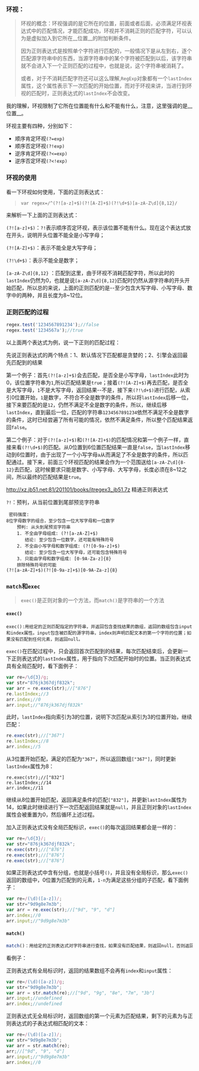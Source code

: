 ### 环视：

> 环视的概念：环视强调的是它所在的位置，前面或者后面，必须满足环视表达式中的匹配情况，才能匹配成功，环视并不消耗正则的匹配字符，可以认为是虚拟加入到它所在__位置__的附加判断条件。
>
> 因为正则表达式是按照单个字符进行匹配的，一般情况下是从左到右，逐个匹配源字符串中的东西，当源字符串中的某个字符被匹配到以后，该字符串就不会进入下一个正则匹配的过程中，也就是说，这个字符串被消耗了。
>
> 或者，对于不消耗匹配字符还可以这么理解,`RegExp`对象都有一个`lastIndex`属性，这个属性表示下一次匹配的开始位置，而对于环视来讲，当进行到环视的匹配时，正则表达式的`lastIndex`不会改变。

我的理解，环视限制了它所在位置能有什么和不能有什么，注意，这里强调的是__位置__。

环视主要有四种，分别如下：

* 顺序肯定环视`(?=exp)`
* 顺序否定环视`(?!exp)`
* 逆序肯定环视`(?<=exp)`
* 逆序否定环视`(?<!exp)`

### 环视的使用

看一下环视如何使用，下面的正则表达式：

> `var regex=/^(?![a-z]+$)(?![A-Z]+$)(?!\d+$)[a-zA-Z\d]{8,12}/`

来解析一下上面的正则表达式：

`(?![a-z]+$)`：`?!`表示顺序否定环视，表示该位置不能有什么。现在这个表达式放在开头，说明开头位置不能全是小写字母；

`(?![A-Z]+$)`：表示不能全是大写字母；

`(?!\d+$)`：表示不能全是数字；

`[a-zA-Z\d]{8,12}` ：匹配到这里，由于环视不消耗匹配字符，所以此时的`lastIndex`仍然为0，也就是说`[a-zA-Z\d]{8,12}`匹配时仍然从源字符串的开头开始匹配，所以总的来说，上面的正则匹配的是--至少包含大写字母、小写字母、数字中的两种，并且长度为8~12位。

### 正则匹配的过程

```javascript
regex.test('1234567891234');//false
regex.test('1234567a');//true
```

以上面两个表达式为例，说一下正则的匹配过程：

​	先说正则表达式的两个特点：1、默认情况下匹配都是贪婪的；2、引擎会返回最先匹配到的结果

​	第一个例子：首先`(?![a-z]+$)`会去匹配，是否全是小写字母，`lastIndex`此时为0，该位置字符串为`1`,所以匹配结果是`true`；接着`(?![A-Z]+$)`再去匹配，是否全是大写字母，`1`不是大写字母，返回结果--不是，接下来`(?!\d+$)`进行匹配，从索引0位置开始，`1`是数字，不符合不全是数字的条件，所以将`lastIndex`后移一位，接下来要匹配的是`12`，仍然不满足不全是数字的条件，所以，继续后移`lastIndex`，直到最后一位，匹配的字符串`1234567891234`依然不满足不全是数字的条件，这时已经尝遍了所有可能的情况，依然不满足条件，所以整个匹配结果返回`false`。

​	第二个例子：对于`(?![a-z]+$)`和`(?![A-Z]+$)`的匹配情况和第一个例子一样，直接来看`(?!\d+$)`的匹配。从0位置到6位置匹配结果一直是`false`，当`lastIndex`移动到6位置时，由于出现了一个小写字母`a`从而满足了不全是数字的条件，所以匹配通过。接下来，前面三个环视匹配的结果会作为一个范围送给`[a-zA-Z\d]{8-12}`去匹配，这时候要求只能是数字、小写字母、大写字母，长度必须在8~12之间，所以最终的匹配结果是`true`。

http://xz.jb51.net:81/201101/books/jtregex3_jb51.7z 精通正则表达式

`?!`：预判，从当前位置到尾部预览字符串

     密码强度: 
    8位字母数字的组合，至少包含一位大写字母和一位数字
        预判: 从头到尾预览字符串
        1. 不全由字母组成: (?![a-zA-Z]+$)
           结论: 至少包含一位数字，还可能有特殊符号
        2. 不全由小写字母和数字组成: (?![0-9a-z]+$)
           结论: 至少包含一位大写字母，还可能包含特殊符号
        3. 只能由字母和数字组成: [0-9A-Za-z]{8}
    	排除特殊符号的可能
    (?![a-zA-Z]+$)(?![0-9a-z]+$)[0-9A-Za-z]{8}
### `match`和`exec`

> `exec()`是正则对象的一个方法，而`match()`是字符串的一个方法

#### `exec()`

```
exec():用给定的正则匹配指定的字符串，并返回包含查找结果的数组，返回的数组包含input和index属性。input包含被匹配的源字符串，index则声明匹配文本的第一个字符的位置；如果没有匹配到任何元素，则返回null。
```

`exec()`在匹配过程中，只会返回首次匹配到的结果，每次匹配结束后，会更新一下正则表达式的`lastIndex`属性，用于指向下次匹配开始时的位置。当正则表达式具有全局匹配时，看下面例子：

```javascript
var re=/\d{3}/g;
var str="876jk367djf832k";
var arr = re.exec(str);//["876"]
re.lastIndex;//3
arr.index;//0
arr.input;//"876jk367djf832k"
```

此时，`lastIndex`指向索引为3的位置，说明下次匹配从索引为3的位置开始，继续匹配：

```javascript
re.exec(str);//["367"]
re.lastIndex;//8
arr.index;//5
```

从3位置开始匹配，满足的匹配为`"367"`，所以返回数组`["367"]`，同时更新`lastIndex`属性为8：

```
re.exec(str);//["832"]
re.lastIndex;//14
arr.index;//11
```

继续从8位置开始匹配，返回满足条件的匹配`["832"]`，并更新`lastIndex`属性为14，如果此时继续进行下一次匹配返回结果就是`null`，并且正则对象的`lastIndex`属性会被重置为0，然后循环上述过程。

加入正则表达式没有全局匹配标识，`exec()`的每次返回结果都会是一样的：

```javascript
var re=/\d{3}/;
var str="876jk367djf832k";
re.exec(str);//["876"]
re.exec(str);//["876"]
re.exec(str);//["876"]
```

如果正则表达式中含有分组，也就是小括号`()`，并且没有全局标识，那么`exec()`返回的数组中，0位置为匹配到的元素，`1-n`为满足这些分组的子匹配，看下面例子：

```javascript
var re=/(\d)([a-z])/;
var str="9d9g8e7m3b";
var arr = re.exec(str);//["9d", "9", "d"]
arr.index;//0
arr.input;//"9d9g8e7m3b"
```

#### `match()`

```javascript
match()：用给定的正则表达式对字符串进行查找，如果没有匹配结果，则返回null，否则返回包含查找结果的数组。r如果正则对象包含全局标志g，则返回的数组包含2个属性：input、index。input属性包含被查找的源字符串，index属性包含匹配结果在字符串中的位置。
```

看例子：

正则表达式有全局标识时，返回的结果数组不会再有`index`和`input`属性：

```javascript
var re=/(\d)([a-z])/g;
var str="9d9g8e7m3b";
var arr = str.match(re);//["9d", "9g", "8e", "7m", "3b"]
arr.input;//undefined
arr.index;//undefined
```

正则表达式无全局标识时，返回数组的第一个元素为匹配结果，剩下的元素为与正则表达式的子表达式相匹配的文本：

```javascript
var re=/(\d)([a-z])/;
var str="9d9g8e7m3b";
var arr = str.match(re);
arr;//["9d", "9", "d"]
arr.input;//"9d9g8e7m3b"
arr.index;//0
```

